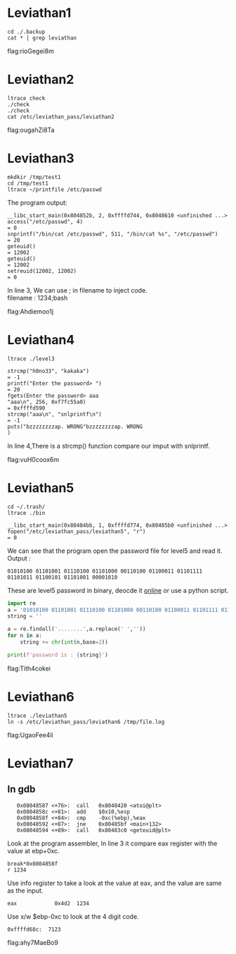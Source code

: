 # Leviathan1
``` 
cd ./.backup
cat * | grep leviathan
```
flag:rioGegei8m
# Leviathan2
```
ltrace check
./check 
./check 
cat /etc/leviathan_pass/leviathan2
```
flag:ougahZi8Ta
# Leviathan3
```
mkdkir /tmp/test1
cd /tmp/test1
ltrace ~/printfile /etc/passwd
```
The program output:
```
__libc_start_main(0x804852b, 2, 0xffffd744, 0x8048610 <unfinished ...>
access("/etc/passwd", 4)                                                  = 0
snprintf("/bin/cat /etc/passwd", 511, "/bin/cat %s", "/etc/passwd")       = 20
geteuid()                                                                 = 12002
geteuid()                                                                 = 12002
setreuid(12002, 12002)                                                    = 0
```
In line 3, We can use ; in filename to inject code.<br>
filename : 1234;bash

flag:Ahdiemoo1j
# Leviathan4
``` 
ltrace ./level3
```
```
strcmp("h0no33", "kakaka")                                                                      = -1
printf("Enter the password> ")                                                                  = 20
fgets(Enter the password> aaa
"aaa\n", 256, 0xf7fc55a0)                                                                 = 0xffffd590
strcmp("aaa\n", "snlprintf\n")                                                                  = -1
puts("bzzzzzzzzap. WRONG"bzzzzzzzzap. WRONG
)
```
In line 4,There is a strcmp() function compare our imput with snlprintf.

flag:vuH0coox6m
# Leviathan5
```
cd ~/.trash/
ltrace ./bin
```
```
__libc_start_main(0x80484bb, 1, 0xffffd774, 0x80485b0 <unfinished ...>
fopen("/etc/leviathan_pass/leviathan5", "r")                                                    = 0
```
We can see that the program open the password file for level5 and read it.
Output :
```
01010100 01101001 01110100 01101000 00110100 01100011 01101111 01101011 01100101 01101001 00001010
```
These are level5 password in binary, deocde it [online](https://www.rapidtables.com/convert/number/binary-to-ascii.html) or use a python script.

```python
import re
a = '01010100 01101001 01110100 01101000 00110100 01100011 01101111 01101011 01100101 01101001 00001010'
string = ''

a = re.findall('........',a.replace(' ',''))
for n in a:
    string += chr(int(n,base=2))

print(f'password is : {string}')

```
flag:Tith4cokei

# Leviathan6
```
ltrace ./leviathan5
ln -s /etc/leviathan_pass/leviathan6 /tmp/file.log
```
flag:UgaoFee4li

# Leviathan7
## In gdb
```
   0x08048587 <+76>:  call   0x8048420 <atoi@plt>
   0x0804858c <+81>:  add    $0x10,%esp
   0x0804858f <+84>:  cmp    -0xc(%ebp),%eax
   0x08048592 <+87>:  jne    0x80485bf <main+132>
   0x08048594 <+89>:  call   0x80483c0 <geteuid@plt>
```
Look at the program assembler, In line 3 it compare eax register with the value at ebp+0xc.
```
break*0x0804858f
r 1234
```
Use info register to take a look at the value at eax, and the value are same as the input.
```
eax            0x4d2  1234
```

Use  x/w $ebp-0xc to look at the 4 digit code.
```
0xffffd68c:  7123
```
flag:ahy7MaeBo9















 
